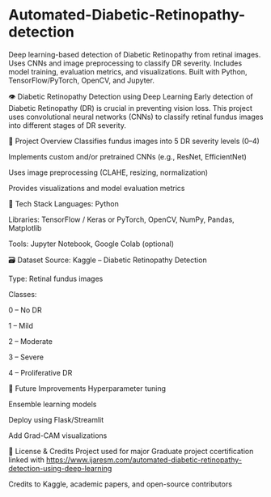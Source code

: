 # Automated-Diabetic-Retinopathy-detection
Deep learning-based detection of Diabetic Retinopathy from retinal images. Uses CNNs and image preprocessing to classify DR severity. Includes model training, evaluation metrics, and visualizations. Built with Python, TensorFlow/PyTorch, OpenCV, and Jupyter.

👁️ Diabetic Retinopathy Detection using Deep Learning
Early detection of Diabetic Retinopathy (DR) is crucial in preventing vision loss. This project uses convolutional neural networks (CNNs) to classify retinal fundus images into different stages of DR severity.

📂 Project Overview
Classifies fundus images into 5 DR severity levels (0–4)

Implements custom and/or pretrained CNNs (e.g., ResNet, EfficientNet)

Uses image preprocessing (CLAHE, resizing, normalization)

Provides visualizations and model evaluation metrics

🧠 Tech Stack
Languages: Python

Libraries: TensorFlow / Keras or PyTorch, OpenCV, NumPy, Pandas, Matplotlib

Tools: Jupyter Notebook, Google Colab (optional)

🗃️ Dataset
Source: Kaggle – Diabetic Retinopathy Detection

Type: Retinal fundus images

Classes:

0 – No DR

1 – Mild

2 – Moderate

3 – Severe

4 – Proliferative DR

🔮 Future Improvements
Hyperparameter tuning

Ensemble learning models

Deploy using Flask/Streamlit

Add Grad-CAM visualizations

💬 License & Credits
Project used for major Graduate project 
ccertification linked with https://www.ijaresm.com/automated-diabetic-retinopathy-detection-using-deep-learning

Credits to Kaggle, academic papers, and open-source contributors
